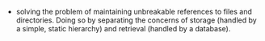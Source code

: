 - solving the problem of maintaining unbreakable references to files and directories. Doing so by separating the concerns of storage (handled by a simple, static hierarchy) and retrieval (handled by a database).
